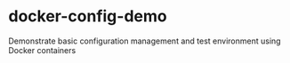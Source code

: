 # docker-config-demo
Demonstrate basic configuration management and test environment using Docker containers
